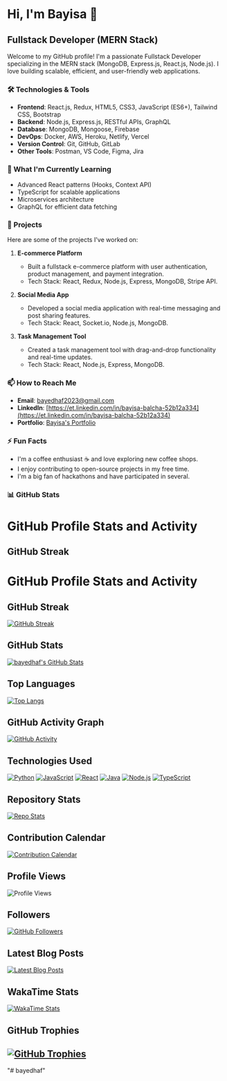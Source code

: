 # Hi, I'm Bayisa 👋


## Fullstack Developer (MERN Stack)

Welcome to my GitHub profile! I'm a passionate Fullstack Developer specializing in the MERN stack (MongoDB, Express.js, React.js, Node.js). I love building scalable, efficient, and user-friendly web applications. 

### 🛠️ Technologies & Tools

- **Frontend**: React.js, Redux, HTML5, CSS3, JavaScript (ES6+), Tailwind CSS, Bootstrap
- **Backend**: Node.js, Express.js, RESTful APIs, GraphQL
- **Database**: MongoDB, Mongoose, Firebase
- **DevOps**: Docker, AWS, Heroku, Netlify, Vercel
- **Version Control**: Git, GitHub, GitLab
- **Other Tools**: Postman, VS Code, Figma, Jira

### 🌱 What I'm Currently Learning

- Advanced React patterns (Hooks, Context API)
- TypeScript for scalable applications
- Microservices architecture
- GraphQL for efficient data fetching

### 💼 Projects

Here are some of the projects I've worked on:

1. **E-commerce Platform**  
   - Built a fullstack e-commerce platform with user authentication, product management, and payment integration.
   - Tech Stack: React, Redux, Node.js, Express, MongoDB, Stripe API.

2. **Social Media App**  
   - Developed a social media application with real-time messaging and post sharing features.
   - Tech Stack: React, Socket.io, Node.js, MongoDB.

3. **Task Management Tool**  
   - Created a task management tool with drag-and-drop functionality and real-time updates.
   - Tech Stack: React, Node.js, Express, MongoDB.

### 📫 How to Reach Me

- **Email**: [bayedhaf2023@gmail.com](mailto:bayedhaf2023@gmail.com)
- **LinkedIn**: [https://et.linkedin.com/in/bayisa-balcha-52b12a334](https://et.linkedin.com/in/bayisa-balcha-52b12a334)
- **Portfolio**: [Bayisa's Portfolio](https://bayisa.dev)


### ⚡ Fun Facts

- I'm a coffee enthusiast ☕ and love exploring new coffee shops.
- I enjoy contributing to open-source projects in my free time.
- I'm a big fan of hackathons and have participated in several.

### 📊 GitHub Stats
# GitHub Profile Stats and Activity

## GitHub Streak
# GitHub Profile Stats and Activity

## GitHub Streak
[![GitHub Streak](https://github-readme-streak-stats.herokuapp.com/?user=bayedhaf&theme=dark)](https://git.io/streak-stats)

## GitHub Stats
[![bayedhaf's GitHub Stats](https://github-readme-stats.vercel.app/api?username=bayedhaf&show_icons=true&theme=dark&include_all_commits=true&count_private=true)](https://github.com/bayedhaf)

## Top Languages
[![Top Langs](https://github-readme-stats.vercel.app/api/top-langs/?username=bayedhaf&layout=compact&theme=dark&langs_count=8&hide=html,css)](https://github.com/bayedhaf)

## GitHub Activity Graph
[![GitHub Activity](https://github-readme-activity-graph.cyclic.app/graph?username=bayedhaf&theme=react&area=true&hide_border=true)](https://github.com/bayedhaf)

## Technologies Used
[![Python](https://img.shields.io/badge/Python-3776AB?style=flat&logo=python&logoColor=white)](https://python.org)
[![JavaScript](https://img.shields.io/badge/JavaScript-F7DF1E?style=flat&logo=javascript&logoColor=black)](https://developer.mozilla.org/en-US/docs/Web/JavaScript)
[![React](https://img.shields.io/badge/React-61DAFB?style=flat&logo=react&logoColor=black)](https://reactjs.org)
[![Java](https://img.shields.io/badge/Java-ED8B00?style=flat&logo=java&logoColor=white)](https://java.com)
[![Node.js](https://img.shields.io/badge/Node.js-339933?style=flat&logo=node.js&logoColor=white)](https://nodejs.org)
[![TypeScript](https://img.shields.io/badge/TypeScript-3178C6?style=flat&logo=typescript&logoColor=white)](https://typescriptlang.org)

## Repository Stats
[![Repo Stats](https://github-readme-stats.vercel.app/api/pin/?username=bayedhaf&repo=your-repo-name&theme=dark)](https://github.com/bayedhaf/your-repo-name)

## Contribution Calendar
[![Contribution Calendar](https://github-readme-activity-graph.cyclic.app/graph?username=bayedhaf&theme=github&area=true&hide_border=true)](https://github.com/bayedhaf)

## Profile Views
![Profile Views](https://komarev.com/ghpvc/?username=bayedhaf&color=blue&style=flat)

## Followers
[![GitHub Followers](https://img.shields.io/github/followers/bayedhaf?label=Follow&style=social)](https://github.com/bayedhaf)

## Latest Blog Posts
[![Latest Blog Posts](https://github-readme-blog-posts.vercel.app/api/posts?username=bayedhaf&count=3)](https://your-blog-url.com)

## WakaTime Stats
[![WakaTime Stats](https://github-readme-stats.vercel.app/api/wakatime?username=bayedhaf&theme=dark)](https://wakatime.com/@bayedhaf)

## GitHub Trophies
[![GitHub Trophies](https://github-profile-trophy.vercel.app/?username=bayedhaf&theme=onedark&row=2&column=3)](https://github.com/bayedhaf)
---
"# bayedhaf" 

